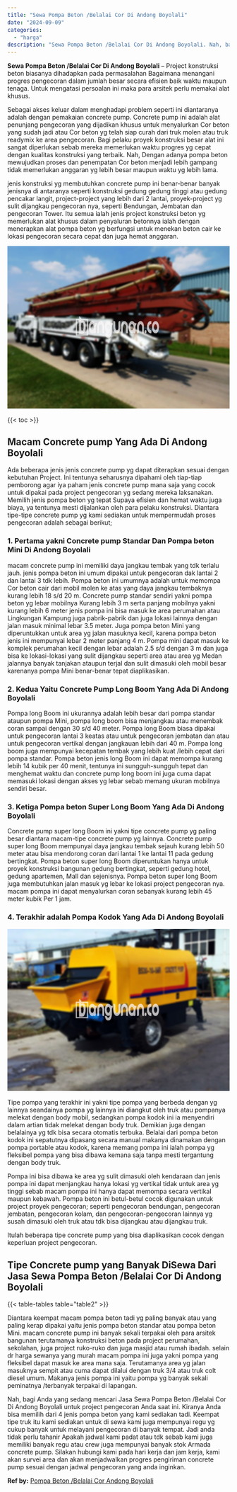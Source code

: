 ```yaml
---
title: "Sewa Pompa Beton /Belalai Cor Di Andong Boyolali"
date: "2024-09-09"
categories: 
  - "harga"
description: "Sewa Pompa Beton /Belalai Cor Di Andong Boyolali. Nah, bagi Anda yang sedang mencari Jasa Sewa Pompa Beton /Belalai Cor Di Andong Boyolali untuk project peng..."
---
```


**Sewa Pompa Beton /Belalai Cor Di Andong Boyolali** – Project konstruksi beton biasanya dihadapkan pada permasalahan Bagaimana menangani progres pengecoran dalam jumlah besar secara efisien baik waktu maupun tenaga. Untuk mengatasi persoalan ini maka para arsitek perlu memakai alat khusus.

Sebagai akses keluar dalam menghadapi problem seperti ini diantaranya adalah dengan pemakaian concrete pump. Concrete pump ini adalah alat penunjang pengecoran yang dijadikan khusus untuk menyalurkan Cor beton yang sudah jadi atau Cor beton yg telah siap curah dari truk molen atau truk readymix ke area pengecoran. Bagi pelaku proyek konstruksi besar alat ini sangat diperlukan sebab mereka memerlukan waktu progres yg cepat dengan kualitas konstruksi yang terbaik. Nah, Dengan adanya pompa beton mewujudkan proses dan penempatan Cor beton menjadi lebih gampang tidak memerlukan anggaran yg lebih besar maupun waktu yg lebih lama.

jenis konstruksi yg membutuhkan concrete pump ini benar-benar banyak jenisnya di antaranya seperti konstruksi gedung gedung tinggi atau gedung pencakar langit, project-project yang lebih dari 2 lantai, proyek-project yg sulit dijangkau pengecoran nya, seperti Bendungan, Jembatan dan pengecoran Tower. Itu semua ialah jenis project konstruksi beton yg memerlukan alat khusus dalam penyaluran betonnya ialah dengan menerapkan alat pompa beton yg berfungsi untuk menekan beton cair ke lokasi pengecoran secara cepat dan juga hemat anggaran.

![Sewa Pompa Beton /Belalai Cor Di Andong Boyolali](/images/sewa-concrete-pump-18.png)

{{< toc >}}

## Macam Concrete pump Yang Ada Di Andong Boyolali

Ada beberapa jenis jenis concrete pump yg dapat diterapkan sesuai dengan kebutuhan Project. Ini tentunya seharusnya dipahami oleh tiap-tiap pemborong agar iya paham jenis concrete pump mana saja yang cocok untuk dipakai pada project pengecoran yg sedang mereka laksanakan. Memilih jenis pompa beton yg tepat Supaya efisien dan hemat waktu juga biaya, ya tentunya mesti dijalankan oleh para pelaku konstruksi. Diantara tipe-tipe concrete pump yg kami sediakan untuk mempermudah proses pengecoran adalah sebagai berikut;

### 1\. Pertama yakni Concrete pump Standar Dan Pompa beton Mini Di Andong Boyolali

macam concrete pump ini memiliki daya jangkau tembak yang tdk terlalu jauh. jenis pompa beton ini umum dipakai untuk pengecoran dak lantai 2 dan lantai 3 tdk lebih. Pompa beton ini umumnya adalah untuk memompa Cor beton cair dari mobil molen ke atas yang daya jangkau tembaknya kurang lebih 18 s/d 20 m. Concrete pump standar sendiri yakni pompa beton yg lebar mobilnya Kurang lebih 3 m serta panjang mobilnya yakni kurang lebih 6 meter jenis pompa ini bisa masuk ke area perumahan atau Lingkungan Kampung juga pabrik-pabrik dan juga lokasi lainnya dengan jalan masuk minimal lebar 3.5 meter. Juga pompa beton Mini yang diperuntukkan untuk area yg jalan masuknya kecil, karena pompa beton jenis ini mempunyai lebar 2 meter panjang 4 m. Pompa mini dapat masuk ke komplek perumahan kecil dengan lebar adalah 2.5 s/d dengan 3 m dan juga bisa ke lokasi-lokasi yang sulit dijangkau seperti area atau area yg Medan jalannya banyak tanjakan ataupun terjal dan sulit dimasuki oleh mobil besar karenanya pompa Mini benar-benar tepat diaplikasikan.

### 2\. Kedua Yaitu Concrete Pump Long Boom Yang Ada Di Andong Boyolali

Pompa long Boom ini ukurannya adalah lebih besar dari pompa standar ataupun pompa Mini, pompa long boom bisa menjangkau atau menembak coran sampai dengan 30 s/d 40 meter. Pompa long Boom biasa dipakai untuk pengecoran lantai 3 keatas atau untuk pengecoran jembatan dan atau untuk pengecoran vertikal dengan jangkauan lebih dari 40 m. Pompa long boom juga mempunyai kecepatan tembak yang lebih kuat /lebih cepat dari pompa standar. Pompa beton jenis long Boom ini dapat memompa kurang lebih 14 kubik per 40 menit, tentunya ini sungguh-sungguh tepat dan menghemat waktu dan concrete pump long boom ini juga cuma dapat memasuki lokasi dengan akses yg lebar sebab memang ukuran mobilnya sendiri besar.

### 3\. Ketiga Pompa beton Super Long Boom Yang Ada Di Andong Boyolali

Concrete pump super long Boom ini yakni tipe concrete pump yg paling besar diantara macam-tipe concrete pump yg lainnya. Concrete pump super long Boom mempunyai daya jangkau tembak sejauh kurang lebih 50 meter atau bisa mendorong coran dari lantai 1 ke lantai 11 pada gedung bertingkat. Pompa beton super long Boom diperuntukan hanya untuk proyek konstruksi bangunan gedung bertingkat, seperti gedung hotel, gedung apartemen, Mall dan sejenisnya. Pompa beton super long Boom juga membutuhkan jalan masuk yg lebar ke lokasi project pengecoran nya. macam pompa ini dapat menyalurkan coran sebanyak kurang lebih 45 meter kubik Per 1 jam.

### 4\. Terakhir adalah Pompa Kodok Yang Ada Di Andong Boyolali

![Sewa Pompa Beton /Belalai Cor Di Andong Boyolali](/images/sewa-concrete-pump-13.png)

Tipe pompa yang terakhir ini yakni tipe pompa yang berbeda dengan yg lainnya seandainya pompa yg lainnya ini diangkut oleh truk atau pompanya melekat dengan body mobil, sedangkan pompa kodok ini ia menyendiri dalam artian tidak melekat dengan body truk. Demikian juga dengan belalainya yg tdk bisa secara otomatis terbuka. Belalai dari pompa beton kodok ini sepatutnya dipasang secara manual makanya dinamakan dengan pompa portable atau kodok, karena memang pompa ini ialah pompa yg fleksibel pompa yang bisa dibawa kemana saja tanpa mesti tergantung dengan body truk.

Pompa ini bisa dibawa ke area yg sulit dimasuki oleh kendaraan dan jenis pompa ini dapat menjangkau hanya lokasi yg vertikal tidak untuk area yg tinggi sebab macam pompa ini hanya dapat memompa secara vertikal maupun kebawah. Pompa beton ini betul-betul cocok digunakan untuk project proyek pengecoran; seperti pengecoran bendungan, pengecoran jembatan, pengecoran kolam, dan pengecoran-pengecoran lainnya yg susah dimasuki oleh truk atau tdk bisa dijangkau atau dijangkau truk.

Itulah beberapa tipe concrete pump yang bisa diaplikasikan cocok dengan keperluan project pengecoran.

## Tipe Concrete pump yang Banyak DiSewa Dari Jasa Sewa Pompa Beton /Belalai Cor Di Andong Boyolali

{{< table-tables table="table2" >}}

Diantara keempat macam pompa beton tadi yg paling banyak atau yang paling kerap dipakai yaitu jenis pompa beton standar atau pompa beton Mini. macam concrete pump ini banyak sekali terpakai oleh para arsitek bangunan terutamanya konstruksi beton pada project perumahan, sekolahan, juga project ruko-ruko dan juga masjid atau rumah ibadah. selain dr harga sewanya yang murah macam pompa ini juga yakni pompa yang fleksibel dapat masuk ke area mana saja. Terutamanya area yg jalan masuknya sempit atau cuma dapat dilalui dengan truk 3/4 atau truk colt diesel umum. Makanya jenis pompa ini yaitu pompa yg banyak sekali peminatnya /terbanyak terpakai di lapangan.

Nah, bagi Anda yang sedang mencari Jasa Sewa Pompa Beton /Belalai Cor Di Andong Boyolali untuk project pengecoran Anda saat ini. Kiranya Anda bisa memilih dari 4 jenis pompa beton yang kami sediakan tadi. Keempat tipe truk itu kami sediakan untuk di sewa kami juga mempunyai regu yg cukup banyak untuk melayani pengecoran di banyak tempat. Jadi anda tidak perlu tahanir Apakah jadwal kami padat atau tdk sebab kami juga memiliki banyak regu atau crew juga mempunyai banyak stok Armada concrete pump. Silakan hubungi kami pada hari kerja dan jam kerja, kami akan survei area dan akan menjadwalkan progres pengiriman concrete pump sesuai dengan jadwal pengecoran yang anda inginkan.

**Ref by:** [Pompa Beton /Belalai Cor Andong Boyolali](https://id.wikipedia.org/wiki/Pompa)
